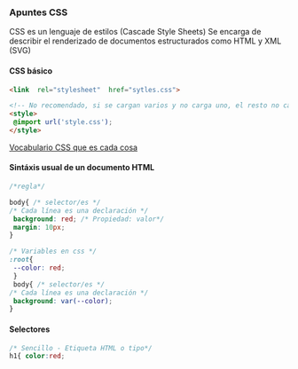 ### Apuntes CSS

CSS es un lenguaje de estilos (Cascade Style Sheets) Se encarga de describir el renderizado de documentos estructurados como HTML y XML (SVG)

#### **CSS**  básico
```html
<link  rel="stylesheet"  href="sytles.css">

<!-- No recomendado, si se cargan varios y no carga uno, el resto no carga -->
<style>
 @import url('style.css');
</style>
```
[Vocabulario CSS que es cada cosa](http://apps.workflower.fi/vocabs/css/es)
#### Sintáxis usual de un documento **HTML**
```css
/*regla*/

body{ /* selector/es */ 
/* Cada línea es una declaración */
 background: red; /* Propiedad: valor*/
 margin: 10px;  
}

/* Variables en css */
:root{
 --color: red;
 }
 body{ /* selector/es */ 
/* Cada línea es una declaración */
 background: var(--color); 
}
```
#### Selectores
```css
/* Sencillo - Etiqueta HTML o tipo*/
h1{ color:red;
```
<!--stackedit_data:
eyJoaXN0b3J5IjpbLTMyMjU0ODE5MiwtOTMxMTU1MDYxLDE1Mj
E1MTE5NTksLTEyNTQ0OTc3MTIsLTg0ODAyOTA2OCw1NDkyNTE1
MzksLTE2NTIxNTgxMDIsMTUyMjA3MzM1N119
-->